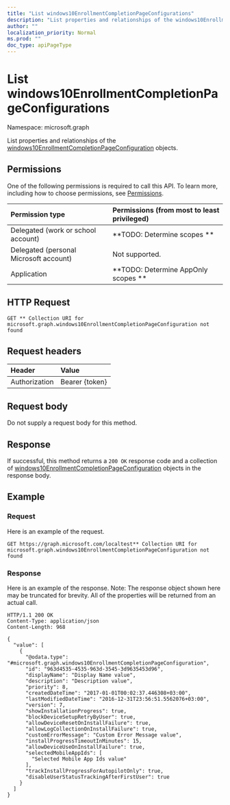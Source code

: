 ```yaml
---
title: "List windows10EnrollmentCompletionPageConfigurations"
description: "List properties and relationships of the windows10EnrollmentCompletionPageConfiguration objects."
author: ""
localization_priority: Normal
ms.prod: ""
doc_type: apiPageType
---
```


# List windows10EnrollmentCompletionPageConfigurations

Namespace: microsoft.graph

List properties and relationships of the [windows10EnrollmentCompletionPageConfiguration](../resources/windows10enrollmentcompletionpageconfiguration.md) objects.

## Permissions
One of the following permissions is required to call this API. To learn more, including how to choose permissions, see [Permissions](/concepts/permissions-reference.md).

|Permission type|Permissions (from most to least privileged)|
|:---|:---|
|Delegated (work or school account)|**TODO: Determine scopes **|
|Delegated (personal Microsoft account)|Not supported.|
|Application|**TODO: Determine AppOnly scopes **|

## HTTP Request
<!-- {
  "blockType": "ignored"
}
-->
``` http
GET ** Collection URI for microsoft.graph.windows10EnrollmentCompletionPageConfiguration not found
```

## Request headers
|Header|Value|
|:---|:---|
|Authorization|Bearer {token}|

## Request body
Do not supply a request body for this method.

## Response
If successful, this method returns a `200 OK` response code and a collection of [windows10EnrollmentCompletionPageConfiguration](../resources/windows10enrollmentcompletionpageconfiguration.md) objects in the response body.

## Example

### Request
Here is an example of the request.
<!-- {
  "blockType": "request",
  "name": "get_windows10enrollmentcompletionpageconfiguration"
}
-->
``` http
GET https://graph.microsoft.com/localtest** Collection URI for microsoft.graph.windows10EnrollmentCompletionPageConfiguration not found
```

### Response
Here is an example of the response. Note: The response object shown here may be truncated for brevity. All of the properties will be returned from an actual call.
<!-- {
  "blockType": "response",
  "truncated": true,
  "@odata.type": "collection(microsoft.graph.windows10enrollmentcompletionpageconfiguration)"
}
-->
``` http
HTTP/1.1 200 OK
Content-Type: application/json
Content-Length: 968

{
  "value": [
    {
      "@odata.type": "#microsoft.graph.windows10EnrollmentCompletionPageConfiguration",
      "id": "963d4535-4535-963d-3545-3d9635453d96",
      "displayName": "Display Name value",
      "description": "Description value",
      "priority": 8,
      "createdDateTime": "2017-01-01T00:02:37.446308+03:00",
      "lastModifiedDateTime": "2016-12-31T23:56:51.5562076+03:00",
      "version": 7,
      "showInstallationProgress": true,
      "blockDeviceSetupRetryByUser": true,
      "allowDeviceResetOnInstallFailure": true,
      "allowLogCollectionOnInstallFailure": true,
      "customErrorMessage": "Custom Error Message value",
      "installProgressTimeoutInMinutes": 15,
      "allowDeviceUseOnInstallFailure": true,
      "selectedMobileAppIds": [
        "Selected Mobile App Ids value"
      ],
      "trackInstallProgressForAutopilotOnly": true,
      "disableUserStatusTrackingAfterFirstUser": true
    }
  ]
}
```

